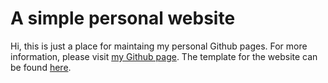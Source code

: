 # A simple personal website

Hi, this is just a place for maintaing my personal Github pages. For more information, please visit [my Github page](https://porpose.github.io/). The template for the website can be found [here](https://html5up.net/).
